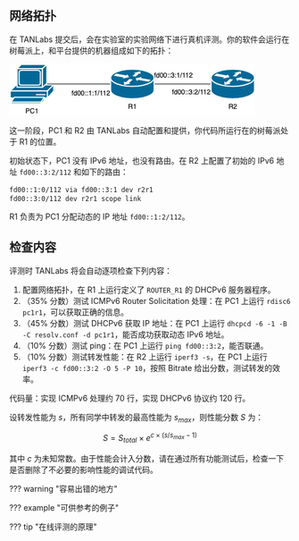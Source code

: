 ## 网络拓扑


在 TANLabs 提交后，会在实验室的实验网络下进行真机评测。你的软件会运行在树莓派上，和平台提供的机器组成如下的拓扑：

![Topology](img/topology_dhcpv6.png)

这一阶段，PC1 和 R2 由 TANLabs 自动配置和提供，你代码所运行在的树莓派处于 R1 的位置。

初始状态下，PC1 没有 IPv6 地址，也没有路由。在 R2 上配置了初始的 IPv6 地址 `fd00::3:2/112` 和如下的路由：

```text
fd00::1:0/112 via fd00::3:1 dev r2r1
fd00::3:0/112 dev r2r1 scope link
```

R1 负责为 PC1 分配动态的 IP 地址 `fd00::1:2/112`。

## 检查内容

评测时 TANLabs 将会自动逐项检查下列内容：

1. 配置网络拓扑，在 R1 上运行定义了 `ROUTER_R1` 的 DHCPv6 服务器程序。
2. （35% 分数）测试 ICMPv6 Router Solicitation 处理：在 PC1 上运行 `rdisc6 pc1r1`，可以获取正确的信息。
3. （45% 分数）测试 DHCPv6 获取 IP 地址：在 PC1 上运行 `dhcpcd -6 -1 -B -C resolv.conf -d pc1r1`，能否成功获取动态 IPv6 地址。
4. （10% 分数）测试 ping：在 PC1 上运行 `ping fd00::3:2`，能否联通。
5. （10% 分数）测试转发性能：在 R2 上运行 `iperf3 -s`，在 PC1 上运行 `iperf3 -c fd00::3:2 -O 5 -P 10`，按照 Bitrate 给出分数，测试转发的效率。

代码量：实现 ICMPv6 处理约 70 行，实现 DHCPv6 协议约 120 行。

设转发性能为 $s$，所有同学中转发的最高性能为 $s_{max}$，则性能分数 $S$ 为：

$$
S = S_{total} \times e^{c \times (s/s_{max}-1)}
$$

其中 $c$ 为未知常数。由于性能会计入分数，请在通过所有功能测试后，检查一下是否删除了不必要的影响性能的调试代码。

??? warning "容易出错的地方"

??? example "可供参考的例子"

??? tip "在线评测的原理"